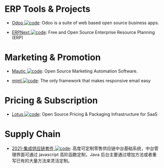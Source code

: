 # ERP Tools & Projects

- [Odoo ![code](https://shorturl.at/dlxyK)](https://github.com/odoo/odoo): Odoo is a suite of web based open source business apps.

- [ERPNext ![code](https://shorturl.at/dlxyK)](https://github.com/frappe/erpnext): Free and Open Source Enterprise Resource Planning (ERP)

# Marketing & Promotion

- [Mautic ![code](https://shorturl.at/dlxyK)](https://github.com/mautic/mautic): Open Source Marketing Automation Software.

- [mjml ![code](https://shorturl.at/dlxyK)](https://mjml.io/): The only framework that makes responsive email easy

# Pricing & Subscription

- [Lotus ![code](https://shorturl.at/dlxyK)](https://github.com/uselotus/lotus): Open Source Pricing & Packaging Infrastructure for SaaS

# Supply Chain

- [2021-集成供应链套件 ![code](https://shorturl.at/dlxyK)](https://github.com/doublechaintech/scm-biz-suite): 高度可定制零售供应链中台基础系统，中台管理界面可通过 javascript 高阶函数定制，Java 后台主要通过增加方法或者重写已有的大量方法来灵活定制。
